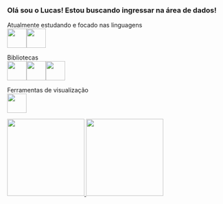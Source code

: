 ### Olá sou o Lucas! Estou buscando ingressar na área de dados!

Atualmente estudando e focado nas linguagens  
<img src="https://cdn.jsdelivr.net/gh/devicons/devicon/icons/python/python-original-wordmark.svg" width="45" height="45"/><img src ="https://github.com/Lucasoliveirapedroso/Lucasoliveirapedroso/assets/37088960/1f6dea94-db40-4100-9fca-7fbcec153255"  width="45" height="45"/>

Bibliotecas  
<img src="https://cdn.jsdelivr.net/gh/devicons/devicon/icons/jupyter/jupyter-original-wordmark.svg" width="45" height="45" /><img src="https://cdn.jsdelivr.net/gh/devicons/devicon/icons/pandas/pandas-original-wordmark.svg" width="45" height="45"/><img src="https://cdn.jsdelivr.net/gh/devicons/devicon/icons/numpy/numpy-original-wordmark.svg" width="45" height="45"/>  

Ferramentas de visualização  
<img src="https://github.com/Lucasoliveirapedroso/Lucasoliveirapedroso/assets/37088960/6aee3cf9-5231-4fc7-8ec7-32c44488c7b9" width="45" height="45"/>

<div>
<a href="https://github.com/Lucasoliveirapedroso">
<img loading="lazy" height="180em" src="https://github-readme-stats.vercel.app/api/top-langs/?username=Lucasoliveirapedroso&layout=compact&langs_count=7&theme=dracula"/>
<img loading="lazy" height="180em" src="https://github-readme-stats.vercel.app/api?username=Lucasoliveirapedroso&show_icons=true&theme=dracula&include_all_commits=true&count_private=true"/>
</div>
